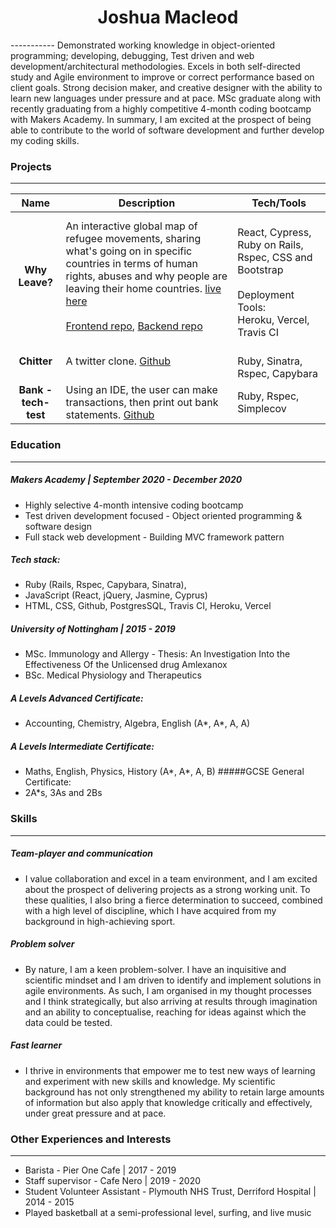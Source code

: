 <h1 align=center> Joshua Macleod </h1>
-----------
Demonstrated working knowledge in object-oriented programming; developing, debugging, Test driven and web development/architectural methodologies. Excels in both self-directed study and Agile environment to improve or correct performance based on client goals. Strong decision maker, and creative designer with the ability to learn new languages under pressure and at pace. MSc graduate along with recently graduating from a highly competitive 4-month coding bootcamp with Makers Academy. In summary, I am excited at the prospect of being able to contribute to the world of software development and further develop my coding skills.

### Projects
---
| Name | Description | Tech/Tools |
| :------: | ----------- | ------- |
|**Why Leave?**| An interactive global map of refugee movements, sharing what's going on in specific countries in terms of human rights, abuses and why people are leaving their home countries. [live here](https://why-leave.vercel.app/)  <br><br> [Frontend repo](https://github.com/Joshuamac2/Why_Leave_Front_End), [Backend repo](https://github.com/Joshuamac2/Why-leave-backend)| <br>React, Cypress, Ruby on Rails, Rspec, CSS and Bootstrap<br><br> Deployment Tools: <br>Heroku, Vercel, Travis CI  |
|**Chitter**| A twitter clone.  [Github](https://github.com/Joshuamac2/Chitter) | <br>Ruby, Sinatra, Rspec, Capybara |</span>
|**Bank -tech-test**| Using an IDE, the user can make transactions, then print out bank statements. [Github](https://github.com/Joshuamac2/Bank-tech-test) | Ruby, Rspec, Simplecov   |</span>




### Education
-----------
##### Makers Academy | September 2020 - December 2020
- Highly selective 4-month intensive coding bootcamp
- Test driven development focused - Object oriented programming & software design
- Full stack web development - Building MVC framework pattern

##### Tech stack:
- Ruby (Rails, Rspec, Capybara, Sinatra),
- JavaScript (React, jQuery, Jasmine, Cyprus)
- HTML, CSS, Github, PostgresSQL, Travis CI, Heroku, Vercel

##### University of Nottingham | 2015 - 2019
- MSc. Immunology and Allergy - Thesis: An Investigation Into the Effectiveness Of the Unlicensed drug Amlexanox
- BSc. Medical Physiology and Therapeutics

##### A Levels Advanced Certificate:
- Accounting, Chemistry, Algebra, English (A*, A*, A, A)
##### A Levels Intermediate Certificate:
- Maths, English, Physics, History (A*, A*, A, B)
#####GCSE General Certificate:
- 2A*s, 3As and 2Bs

### Skills
-----------
##### Team-player and communication  

- I value collaboration and excel in a team environment, and I am excited about the prospect of delivering projects as a strong working unit. To these qualities, I also bring a fierce determination to succeed, combined with a high level of discipline, which I have acquired from my background in high-achieving sport.

##### Problem solver  

- By nature, I am a keen problem-solver. I have an inquisitive and scientific mindset and I am driven to identify and implement solutions in agile environments. As such, I am organised in my thought processes and I think strategically, but also arriving at results through imagination and an ability to conceptualise, reaching for ideas against which the data could be tested.



##### Fast learner  

- I thrive in environments that empower me to test new ways of learning and experiment with new skills and knowledge. My scientific background has not only strengthened my ability to retain large amounts of information but also apply that knowledge critically and effectively, under great pressure and at pace.


### Other Experiences and Interests
-----------
- Barista - Pier One Cafe | 2017 - 2019
- Staff supervisor - Cafe Nero | 2019 - 2020
- Student Volunteer Assistant - Plymouth NHS Trust, Derriford Hospital | 2014 - 2015
- Played basketball at a semi-professional level, surfing, and live music
